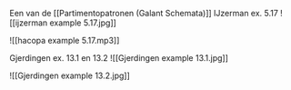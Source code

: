 Een van de [[Partimentopatronen (Galant Schemata)]]
IJzerman ex. 5.17
![[ijzerman example 5.17.jpg]]

![[hacopa example 5.17.mp3]]

Gjerdingen ex. 13.1 en 13.2
![[Gjerdingen example 13.1.jpg]]

![[Gjerdingen example 13.2.jpg]]



